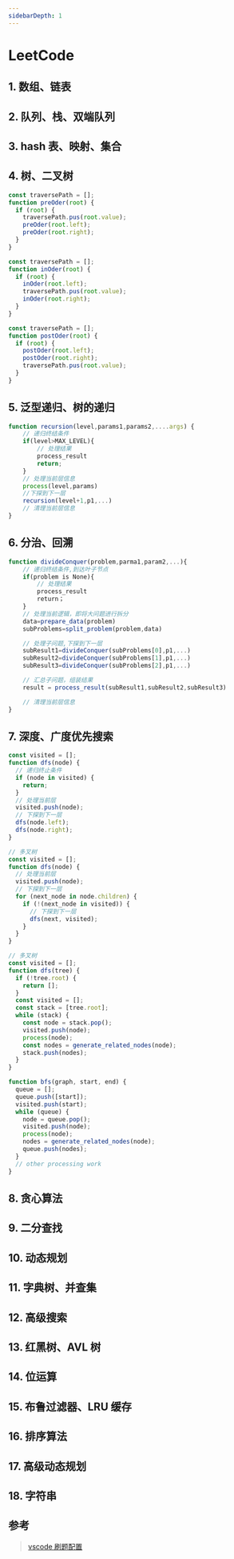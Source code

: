 ```yaml
---
sidebarDepth: 1
---
```


# LeetCode

## 1. 数组、链表

## 2. 队列、栈、双端队列

## 3. hash 表、映射、集合

## 4. 树、二叉树

```js
const traversePath = [];
function preOder(root) {
  if (root) {
    traversePath.pus(root.value);
    preOder(root.left);
    preOder(root.right);
  }
}
```

```js
const traversePath = [];
function inOder(root) {
  if (root) {
    inOder(root.left);
    traversePath.pus(root.value);
    inOder(root.right);
  }
}
```

```js
const traversePath = [];
function postOder(root) {
  if (root) {
    postOder(root.left);
    postOder(root.right);
    traversePath.pus(root.value);
  }
}
```

## 5. 泛型递归、树的递归

```js
function recursion(level,params1,params2,....args) {
    // 递归终结条件
    if(level>MAX_LEVEL){
        // 处理结果
        process_result
        return;
    }
    // 处理当前层信息
    process(level,params)
    //下探到下一层
    recursion(level+1,p1,...)
    // 清理当前层信息
}
```

## 6. 分治、回溯

```js
function divideConquer(problem,parma1,param2,...){
    // 递归终结条件,到达叶子节点
    if(problem is None){
        // 处理结果
        process_result
        return；
    }
    // 处理当前逻辑，即将大问题进行拆分
    data=prepare_data(problem)
    subProblems=split_problem(problem,data)

    // 处理子问题,下探到下一层
    subResult1=divideConquer(subProblems[0],p1,...)
    subResult2=divideConquer(subProblems[1],p1,...)
    subResult3=divideConquer(subProblems[2],p1,...)

    // 汇总子问题，组装结果
    result = process_result(subResult1,subResult2,subResult3)

    // 清理当前层信息
}
```

## 7. 深度、广度优先搜索

```js
const visited = [];
function dfs(node) {
  // 递归终止条件
  if (node in visited) {
    return;
  }
  // 处理当前层
  visited.push(node);
  // 下探到下一层
  dfs(node.left);
  dfs(node.right);
}
```

```js
// 多叉树
const visited = [];
function dfs(node) {
  // 处理当前层
  visited.push(node);
  // 下探到下一层
  for (next_node in node.children) {
    if (!(next_node in visited)) {
      // 下探到下一层
      dfs(next, visited);
    }
  }
}
```

```js
// 多叉树
const visited = [];
function dfs(tree) {
  if (!tree.root) {
    return [];
  }
  const visited = [];
  const stack = [tree.root];
  while (stack) {
    const node = stack.pop();
    visited.push(node);
    process(node);
    const nodes = generate_related_nodes(node);
    stack.push(nodes);
  }
}
```

```js
function bfs(graph, start, end) {
  queue = [];
  queue.push([start]);
  visited.push(start);
  while (queue) {
    node = queue.pop();
    visited.push(node);
    process(node);
    nodes = generate_related_nodes(node);
    queue.push(nodes);
  }
  // other processing work
}
```

## 8. 贪心算法

## 9. 二分查找

## 10. 动态规划

## 11. 字典树、并查集

## 12. 高级搜索

## 13. 红黑树、AVL 树

## 14. 位运算

## 15. 布鲁过滤器、LRU 缓存

## 16. 排序算法

## 17. 高级动态规划

## 18. 字符串

## 参考

> [vscode 刷题配置](https://juejin.cn/post/6844904105782018055)
